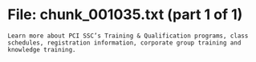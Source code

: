 ﻿# File: chunk_001035.txt (part 1 of 1)
```
Learn more about PCI SSC’s Training & Qualification programs, class schedules, registration information, corporate group training and knowledge training.
```

